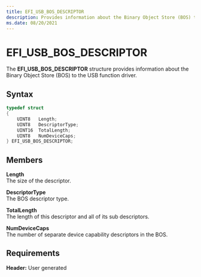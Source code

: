 ```yaml
---
title: EFI_USB_BOS_DESCRIPTOR
description: Provides information about the Binary Object Store (BOS) to the USB function driver.
ms.date: 08/20/2021
---
```


# EFI_USB_BOS_DESCRIPTOR

The **EFI_USB_BOS_DESCRIPTOR** structure provides information about the Binary Object Store (BOS) to the USB function driver.

## Syntax

```cpp
typedef struct
{
    UINT8   Length;
    UINT8   DescriptorType;
    UINT16  TotalLength;
    UINT8   NumDeviceCaps;
} EFI_USB_BOS_DESCRIPTOR;
```

## Members

**Length**  
The size of the descriptor.

**DescriptorType**  
The BOS descriptor type.

**TotalLength**  
The length of this descriptor and all of its sub descriptors.

**NumDeviceCaps**  
The number of separate device capability descriptors in the BOS.

## Requirements

**Header:** User generated
